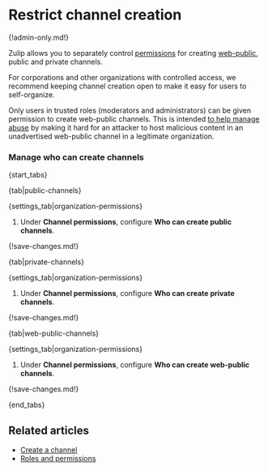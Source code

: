 # Restrict channel creation

{!admin-only.md!}

Zulip allows you to separately control [permissions](/help/roles-and-permissions)
for creating [web-public](/help/public-access-option), public and private
channels.

For corporations and other organizations with controlled access, we
recommend keeping channel creation open to make it easy for users to
self-organize.

Only users in trusted roles (moderators and administrators) can be
given permission to create web-public channels. This is intended
[to help manage abuse](/help/public-access-option#managing-abuse) by
making it hard for an attacker to host malicious content in an
unadvertised web-public channel in a legitimate organization.

### Manage who can create channels

{start_tabs}

{tab|public-channels}

{settings_tab|organization-permissions}

1. Under **Channel permissions**, configure **Who can create public channels**.

{!save-changes.md!}

{tab|private-channels}

{settings_tab|organization-permissions}

1. Under **Channel permissions**, configure **Who can create private channels**.

{!save-changes.md!}

{tab|web-public-channels}

{settings_tab|organization-permissions}

1. Under **Channel permissions**, configure **Who can create web-public channels**.

{!save-changes.md!}

{end_tabs}

## Related articles

* [Create a channel](/help/create-a-channel)
* [Roles and permissions](/help/roles-and-permissions)
